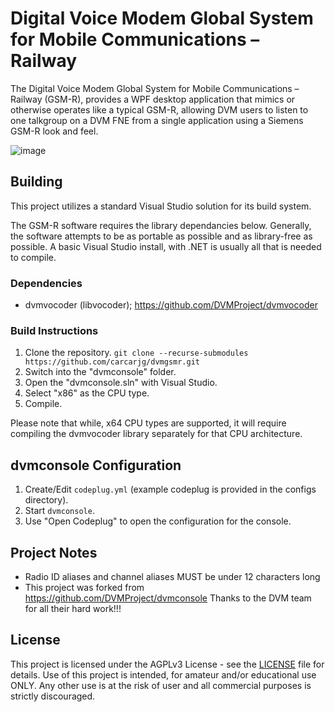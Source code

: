 # Digital Voice Modem Global System for Mobile Communications – Railway

The Digital Voice Modem Global System for Mobile Communications – Railway (GSM-R), provides a WPF desktop application that mimics or otherwise operates like a typical GSM-R, allowing
DVM users to listen to one talkgroup on a DVM FNE from a single application using a Siemens GSM-R look and feel.


![image](https://github.com/user-attachments/assets/062c367a-cbfa-4fa7-a06f-4adf3abddf2c)



## Building

This project utilizes a standard Visual Studio solution for its build system.

The GSM-R software requires the library dependancies below. Generally, the software attempts to be as portable as possible and as library-free as possible. A basic Visual Studio install, with .NET is usually all that is needed to compile.

### Dependencies

- dvmvocoder (libvocoder); https://github.com/DVMProject/dvmvocoder

### Build Instructions

1. Clone the repository. `git clone --recurse-submodules https://github.com/carcarjg/dvmgsmr.git`
2. Switch into the "dvmconsole" folder.
3. Open the "dvmconsole.sln" with Visual Studio.
4. Select "x86" as the CPU type.
5. Compile.

Please note that while, x64 CPU types are supported, it will require compiling the dvmvocoder library separately for that CPU architecture.

## dvmconsole Configuration

1. Create/Edit `codeplug.yml` (example codeplug is provided in the configs directory).
2. Start `dvmconsole`.
3. Use "Open Codeplug" to open the configuration for the console.

## Project Notes

- Radio ID aliases and channel aliases MUST be under 12 characters long
- This project was forked from https://github.com/DVMProject/dvmconsole Thanks to the DVM team for all their hard work!!!

## License

This project is licensed under the AGPLv3 License - see the [LICENSE](LICENSE) file for details. Use of this project is intended, for amateur and/or educational use ONLY. Any other use is at the risk of user and all commercial purposes is strictly discouraged.
